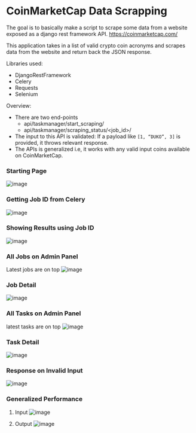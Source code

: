 
# CoinMarketCap Data Scrapping

The goal is to basically make a script to scrape some data from a website exposed as a django rest framework API.
https://coinmarketcap.com/


This application takes in a list of valid crypto coin acronyms and scrapes data from the website and return back the JSON response.

Libraries used:
 - DjangoRestFramework
 - Celery
 - Requests
 - Selenium

Overview:
 - There are two end-points
    - api/taskmanager/start_scraping/
    - api/taskmanager/scraping_status/<job_id>/
 - The input to this API is validated: If a payload like ```[1, “DUKO”, 3]``` is provided, it throws relevant response.
 - The APIs is generalized i.e, it works with any valid input coins available on CoinMarketCap.

### Starting Page
![image](https://github.com/lokeswar-gahir/CoinMarketCap-scrapping/blob/master/images/image-1(start).png?raw=true)

### Getting Job ID from Celery
![image](https://github.com/lokeswar-gahir/CoinMarketCap-scrapping/blob/master/images/image-2_getting_UUID.png?raw=true)

### Showing Results using Job ID
![image](https://github.com/lokeswar-gahir/CoinMarketCap-scrapping/blob/master/images/image-3_getting_results.png?raw=true)

### All Jobs on Admin Panel
Latest jobs are on top
![image](https://github.com/lokeswar-gahir/CoinMarketCap-scrapping/blob/master/images/image-4_showing_job.png?raw=true)

### Job Detail
![image](https://github.com/lokeswar-gahir/CoinMarketCap-scrapping/blob/master/images/image-5_showing_job_detail.png?raw=true)

### All Tasks on Admin Panel
latest tasks are on top
![image](https://github.com/lokeswar-gahir/CoinMarketCap-scrapping/blob/master/images/image-6_showing_task.png?raw=true)

### Task Detail
![image](https://github.com/lokeswar-gahir/CoinMarketCap-scrapping/blob/master/images/image-7_showing_task_detail.png?raw=true)

### Response on Invalid Input
![image](https://github.com/lokeswar-gahir/CoinMarketCap-scrapping/blob/master/images/image-8_on_invalid_input.png?raw=true)

### Generalized Performance
1. Input
![image](https://github.com/lokeswar-gahir/CoinMarketCap-scrapping/blob/master/images/image-9_generalized_coin_input.png?raw=true)

2. Output
![image](https://github.com/lokeswar-gahir/CoinMarketCap-scrapping/blob/master/images/image-10_generalized_coin_output.png?raw=true)
